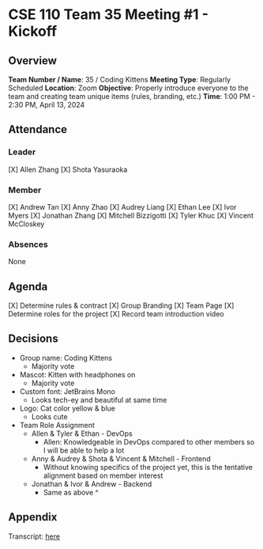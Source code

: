 # CSE 110 Team 35 Meeting #1 - Kickoff

## Overview
**Team Number / Name**: 35 / Coding Kittens
**Meeting Type**: Regularly Scheduled
**Location**: Zoom
**Objective**: Properly introduce everyone to the team and creating team unique items (rules, branding, etc.)
**Time**: 1:00 PM - 2:30 PM, April 13, 2024

## Attendance

### Leader
[X] Allen Zhang
[X] Shota Yasuraoka

### Member
[X] Andrew Tan
[X] Anny Zhao
[X] Audrey Liang
[X] Ethan Lee
[X] Ivor Myers
[X] Jonathan Zhang
[X] Mitchell Bizzigotti
[X] Tyler Khuc
[X] Vincent McCloskey

### Absences
None

## Agenda
[X] Determine rules & contract 
[X] Group Branding
[X] Team Page
[X] Determine roles for the project
[X] Record team introduction video

## Decisions
- Group name: Coding Kittens
  - Majority vote
- Mascot: Kitten with headphones on
  - Majority vote
- Custom font: JetBrains Mono
  - Looks tech-ey and beautiful at same time
- Logo: Cat color yellow & blue
  - Looks cute
- Team Role Assignment
  - Allen & Tyler & Ethan - DevOps
    - Allen: Knowledgeable in DevOps compared to other members so I will be able to help a lot
  - Anny & Audrey & Shota & Vincent & Mitchell - Frontend
    - Without knowing specifics of the project yet, this is the tentative alignment based on member interest
  - Jonathan & Ivor & Andrew - Backend
    - Same as above ^

## Appendix
Transcript: [here](https://otter.ai/u/32VSXwLb9300RpFi0ig42MUUrp0)